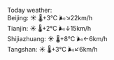 Today weather:  
Beijing: ☀️   🌡️+3°C 🌬️↘22km/h  
Tianjin: ☀️   🌡️+2°C 🌬️↓15km/h  
Shijiazhuang: ☀️   🌡️+8°C 🌬️←6km/h  
Tangshan: ☀️   🌡️+3°C 🌬️↙6km/h  
